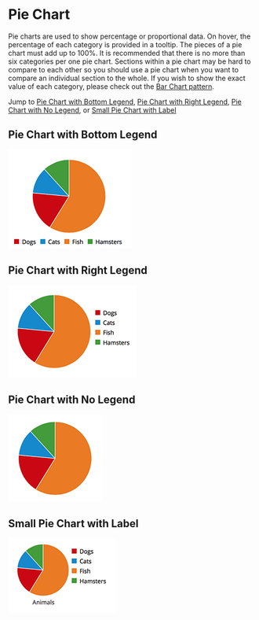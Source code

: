 # Pie Chart

Pie charts are used to show percentage or proportional data. On hover, the percentage of each category is provided in a tooltip. The pieces of a pie chart must add up to 100%. It is recommended that there is no more than six categories per one pie chart. Sections within a pie chart may be hard to compare to each other so you should use a pie chart when you want to compare an individual section to the whole. If you wish to show the exact value of each category, please check out the [Bar Chart pattern](https://www.patternfly.org/pattern-library/data-visualization/bar-chart).

Jump to [Pie Chart with Bottom Legend](#pie-chart-with-bottom-legend), [Pie Chart with Right Legend](#pie-chart-with-right-legend), [Pie Chart with No Legend](#pie-chart-with-no-legend), or [Small Pie Chart with Label](#small-pie-chart-with-label)


## Pie Chart with Bottom Legend
![Pie Chart with Bottom Legend](img/bottom-legend-pie-chart.png)

## Pie Chart with Right Legend
![Pie Chart with Right Legend](img/right-legend-pie-chart.png)

## Pie Chart with No Legend
![Pie Chart with No Legend](img/no-legend-pie-chart.png)

## Small Pie Chart with Label
![Small Pie Chart with Label](img/small-pie-chart.png)
